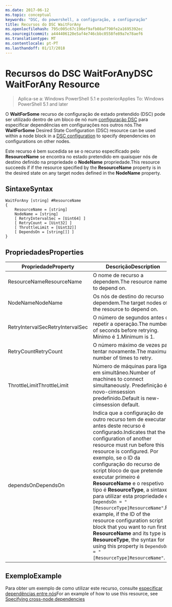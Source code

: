 ```yaml
---
ms.date: 2017-06-12
ms.topic: conceptual
keywords: "DSC, do powershell, a configuração, a configuração"
title: Recursos do DSC WaitForAny
ms.openlocfilehash: 795c005c67c196ef9afb08af790fe2a1695392ec
ms.sourcegitcommit: a444406120e5af4e746cbbc0558fe89a7e78aef6
ms.translationtype: MT
ms.contentlocale: pt-PT
ms.lasthandoff: 01/17/2018
---
```

# <a name="dsc-waitforany-resource"></a><span data-ttu-id="3a8b5-103">Recursos do DSC WaitForAny</span><span class="sxs-lookup"><span data-stu-id="3a8b5-103">DSC WaitForAny Resource</span></span>

> <span data-ttu-id="3a8b5-104">Aplica-se a: Windows PowerShell 5.1 e posterior</span><span class="sxs-lookup"><span data-stu-id="3a8b5-104">Applies To: Windows PowerShell 5.1 and later</span></span>

<span data-ttu-id="3a8b5-105">O **WaitForSome** recurso de configuração de estado pretendido (DSC) pode ser utilizado dentro de um bloco de nó num [configuração DSC](configurations.md) para especificar dependências em configurações nos outros nós.</span><span class="sxs-lookup"><span data-stu-id="3a8b5-105">The **WaitForSome** Desired State Configuration (DSC) resource can be used within a node block in a [DSC configuration](configurations.md) to specify dependencies on configurations on other nodes.</span></span>

<span data-ttu-id="3a8b5-106">Este recurso é bem sucedida se se o recurso especificado pelo **ResourceName** se encontra no estado pretendido em quaisquer nós de destino definido na propriedade o **NodeName** propriedade.</span><span class="sxs-lookup"><span data-stu-id="3a8b5-106">This resource succeeds if if the resource specified by the **ResourceName** property is in the desired state on any target nodes defined in the **NodeName** property.</span></span>


## <a name="syntax"></a><span data-ttu-id="3a8b5-107">Sintaxe</span><span class="sxs-lookup"><span data-stu-id="3a8b5-107">Syntax</span></span>

```
WaitForAny [string] #ResourceName
{
    ResourceName = [string]
    NodeName = [string]
    [ RetryIntervalSec = [Uint64] ]
    [ RetryCount = [Uint32] ] 
    [ ThrottleLimit = [Uint32]]
    [ DependsOn = [string[]] ]
}
```

## <a name="properties"></a><span data-ttu-id="3a8b5-108">Propriedades</span><span class="sxs-lookup"><span data-stu-id="3a8b5-108">Properties</span></span>

|  <span data-ttu-id="3a8b5-109">Propriedade</span><span class="sxs-lookup"><span data-stu-id="3a8b5-109">Property</span></span>  |  <span data-ttu-id="3a8b5-110">Descrição</span><span class="sxs-lookup"><span data-stu-id="3a8b5-110">Description</span></span>   | 
|---|---| 
| <span data-ttu-id="3a8b5-111">ResourceName</span><span class="sxs-lookup"><span data-stu-id="3a8b5-111">ResourceName</span></span>| <span data-ttu-id="3a8b5-112">O nome de recurso a dependem.</span><span class="sxs-lookup"><span data-stu-id="3a8b5-112">The resource name to depend on.</span></span>| 
| <span data-ttu-id="3a8b5-113">NodeName</span><span class="sxs-lookup"><span data-stu-id="3a8b5-113">NodeName</span></span>| <span data-ttu-id="3a8b5-114">Os nós de destino do recurso dependem.</span><span class="sxs-lookup"><span data-stu-id="3a8b5-114">The target nodes of the resource to depend on.</span></span>| 
| <span data-ttu-id="3a8b5-115">RetryIntervalSec</span><span class="sxs-lookup"><span data-stu-id="3a8b5-115">RetryIntervalSec</span></span>| <span data-ttu-id="3a8b5-116">O número de segundos antes de repetir a operação.</span><span class="sxs-lookup"><span data-stu-id="3a8b5-116">The number of seconds before retrying.</span></span> <span data-ttu-id="3a8b5-117">Mínimo é 1.</span><span class="sxs-lookup"><span data-stu-id="3a8b5-117">Minimum is 1.</span></span>| 
| <span data-ttu-id="3a8b5-118">RetryCount</span><span class="sxs-lookup"><span data-stu-id="3a8b5-118">RetryCount</span></span>| <span data-ttu-id="3a8b5-119">O número máximo de vezes para tentar novamente.</span><span class="sxs-lookup"><span data-stu-id="3a8b5-119">The maximum number of times to retry.</span></span>| 
| <span data-ttu-id="3a8b5-120">ThrottleLimit</span><span class="sxs-lookup"><span data-stu-id="3a8b5-120">ThrottleLimit</span></span>| <span data-ttu-id="3a8b5-121">Número de máquinas para ligar em simultâneo.</span><span class="sxs-lookup"><span data-stu-id="3a8b5-121">Number of machines to connect simultaneously.</span></span> <span data-ttu-id="3a8b5-122">Predefinição é novo-cimsession predefinido.</span><span class="sxs-lookup"><span data-stu-id="3a8b5-122">Default is new-cimsession default.</span></span>| 
| <span data-ttu-id="3a8b5-123">dependsOn</span><span class="sxs-lookup"><span data-stu-id="3a8b5-123">DependsOn</span></span> | <span data-ttu-id="3a8b5-124">Indica que a configuração de outro recurso tem de executar antes deste recurso é configurado.</span><span class="sxs-lookup"><span data-stu-id="3a8b5-124">Indicates that the configuration of another resource must run before this resource is configured.</span></span> <span data-ttu-id="3a8b5-125">Por exemplo, se o ID da configuração do recurso de script bloco de que pretende executar primeiro é __ResourceName__ e o respetivo tipo é __ResourceType__, a sintaxe para utilizar esta propriedade é `DependsOn = "[ResourceType]ResourceName"`.</span><span class="sxs-lookup"><span data-stu-id="3a8b5-125">For example, if the ID of the resource configuration script block that you want to run first is __ResourceName__ and its type is __ResourceType__, the syntax for using this property is `DependsOn = "[ResourceType]ResourceName"`.</span></span>|


## <a name="example"></a><span data-ttu-id="3a8b5-126">Exemplo</span><span class="sxs-lookup"><span data-stu-id="3a8b5-126">Example</span></span>

<span data-ttu-id="3a8b5-127">Para obter um exemplo de como utilizar este recurso, consulte [especificar dependências entre nós](crossNodeDependencies.md)</span><span class="sxs-lookup"><span data-stu-id="3a8b5-127">For an example of how to use this resource, see [Specifying cross-node dependencies](crossNodeDependencies.md)</span></span>

